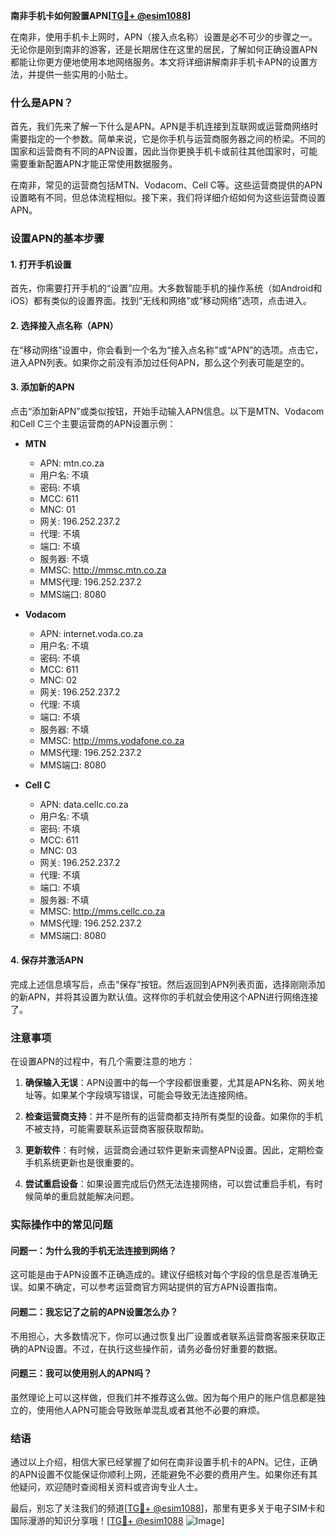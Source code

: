 **南非手机卡如何設置APN[[TG💪+ @esim1088](https://t.me/s/esim1088)]**

在南非，使用手机卡上网时，APN（接入点名称）设置是必不可少的步骤之一。无论你是刚到南非的游客，还是长期居住在这里的居民，了解如何正确设置APN都能让你更方便地使用本地网络服务。本文将详细讲解南非手机卡APN的设置方法，并提供一些实用的小贴士。

### 什么是APN？

首先，我们先来了解一下什么是APN。APN是手机连接到互联网或运营商网络时需要指定的一个参数。简单来说，它是你手机与运营商服务器之间的桥梁。不同的国家和运营商有不同的APN设置，因此当你更换手机卡或前往其他国家时，可能需要重新配置APN才能正常使用数据服务。

在南非，常见的运营商包括MTN、Vodacom、Cell C等。这些运营商提供的APN设置略有不同，但总体流程相似。接下来，我们将详细介绍如何为这些运营商设置APN。

### 设置APN的基本步骤

#### 1. 打开手机设置

首先，你需要打开手机的“设置”应用。大多数智能手机的操作系统（如Android和iOS）都有类似的设置界面。找到“无线和网络”或“移动网络”选项，点击进入。

#### 2. 选择接入点名称（APN）

在“移动网络”设置中，你会看到一个名为“接入点名称”或“APN”的选项。点击它，进入APN列表。如果你之前没有添加过任何APN，那么这个列表可能是空的。

#### 3. 添加新的APN

点击“添加新APN”或类似按钮，开始手动输入APN信息。以下是MTN、Vodacom和Cell C三个主要运营商的APN设置示例：

- **MTN**
  - APN: mtn.co.za
  - 用户名: 不填
  - 密码: 不填
  - MCC: 611
  - MNC: 01
  - 网关: 196.252.237.2
  - 代理: 不填
  - 端口: 不填
  - 服务器: 不填
  - MMSC: http://mmsc.mtn.co.za
  - MMS代理: 196.252.237.2
  - MMS端口: 8080

- **Vodacom**
  - APN: internet.voda.co.za
  - 用户名: 不填
  - 密码: 不填
  - MCC: 611
  - MNC: 02
  - 网关: 196.252.237.2
  - 代理: 不填
  - 端口: 不填
  - 服务器: 不填
  - MMSC: http://mms.vodafone.co.za
  - MMS代理: 196.252.237.2
  - MMS端口: 8080

- **Cell C**
  - APN: data.cellc.co.za
  - 用户名: 不填
  - 密码: 不填
  - MCC: 611
  - MNC: 03
  - 网关: 196.252.237.2
  - 代理: 不填
  - 端口: 不填
  - 服务器: 不填
  - MMSC: http://mms.cellc.co.za
  - MMS代理: 196.252.237.2
  - MMS端口: 8080

#### 4. 保存并激活APN

完成上述信息填写后，点击“保存”按钮。然后返回到APN列表页面，选择刚刚添加的新APN，并将其设置为默认值。这样你的手机就会使用这个APN进行网络连接了。

### 注意事项

在设置APN的过程中，有几个需要注意的地方：

1. **确保输入无误**：APN设置中的每一个字段都很重要，尤其是APN名称、网关地址等。如果某个字段填写错误，可能会导致无法连接网络。
   
2. **检查运营商支持**：并不是所有的运营商都支持所有类型的设备。如果你的手机不被支持，可能需要联系运营商客服获取帮助。

3. **更新软件**：有时候，运营商会通过软件更新来调整APN设置。因此，定期检查手机系统更新也是很重要的。

4. **尝试重启设备**：如果设置完成后仍然无法连接网络，可以尝试重启手机，有时候简单的重启就能解决问题。

### 实际操作中的常见问题

#### 问题一：为什么我的手机无法连接到网络？

这可能是由于APN设置不正确造成的。建议仔细核对每个字段的信息是否准确无误。如果不确定，可以参考运营商官方网站提供的官方APN设置指南。

#### 问题二：我忘记了之前的APN设置怎么办？

不用担心，大多数情况下，你可以通过恢复出厂设置或者联系运营商客服来获取正确的APN设置。不过，在执行这些操作前，请务必备份好重要的数据。

#### 问题三：我可以使用别人的APN吗？

虽然理论上可以这样做，但我们并不推荐这么做。因为每个用户的账户信息都是独立的，使用他人APN可能会导致账单混乱或者其他不必要的麻烦。

### 结语

通过以上介绍，相信大家已经掌握了如何在南非设置手机卡的APN。记住，正确的APN设置不仅能保证你顺利上网，还能避免不必要的费用产生。如果你还有其他疑问，欢迎随时查阅相关资料或咨询专业人士。

最后，别忘了关注我们的频道[[TG💪+ @esim1088](https://t.me/s/esim1088)]，那里有更多关于电子SIM卡和国际漫游的知识分享哦！[[TG💪+ @esim1088](https://t.me/s/esim1088) ![Image](https://i.postimg.cc/4NQfJmqS/Snipaste-2025-05-13-00-14-12.png)]